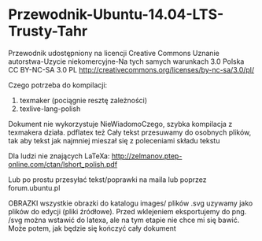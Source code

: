 Przewodnik-Ubuntu-14.04-LTS-Trusty-Tahr
=======================================

Przewodnik udostępniony na licencji Creative Commons Uznanie autorstwa-Uzycie niekomercyjne-Na tych samych warunkach 3.0 Polska
CC BY-NC-SA 3.0 PL
http://creativecommons.org/licenses/by-nc-sa/3.0/pl/

Czego potrzeba do kompilacji:

1. texmaker (pociągnie resztę zależności)
2. texlive-lang-polish

Dokument nie wykorzystuje NieWiadomoCzego, szybka kompilacja z texmakera działa. pdflatex też
Cały tekst przesuwamy do osobnych plików, tak aby tekst jak najmniej mieszał się z poleceniami składu tekstu


Dla ludzi nie znających LaTeXa:
http://zelmanov.ptep-online.com/ctan/lshort_polish.pdf

Lub po prostu przesyłać tekst/poprawki na maila lub poprzez forum.ubuntu.pl


OBRAZKI
wszystkie obrazki do katalogu images/
plików .svg uzywamy jako plików do edycji (pliki źródłowe). Przed wklejeniem eksportujemy do png. /svg można wstawić do latexa, ale na tym etapie nie chce mi się bawić. Może potem, jak będzie się kończyć cały dokument
